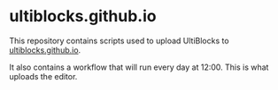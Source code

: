 # ultiblocks.github.io
This repository contains scripts used to upload UltiBlocks to [ultiblocks.github.io](https://ultiblocks.github.io).

It also contains a workflow that will run every day at 12:00. This is what uploads the editor.
